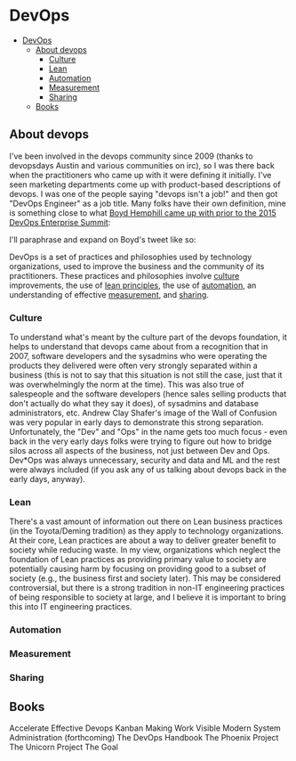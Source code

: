 # DevOps

<!--ts-->
* [DevOps](devops.md#devops)
   * [About devops](devops.md#about-devops)
      * [Culture](devops.md#culture)
      * [Lean](devops.md#lean)
      * [Automation](devops.md#automation)
      * [Measurement](devops.md#measurement)
      * [Sharing](devops.md#sharing)
   * [Books](devops.md#books)

<!-- Added by: runner, at: Mon Oct 18 05:08:46 UTC 2021 -->

<!--te-->

## About devops

I've been involved in the devops community since 2009 (thanks to devopsdays Austin and various communities on irc), so I was there back when the practitioners who came up with it were defining it initially. I've seen marketing departments come up with product-based descriptions of devops. I was one of the people saying "devops isn't a job!" and then got "DevOps Engineer" as a job title. Many folks have their own definition, mine is something close to what [Boyd Hemphill came up with prior to the 2015 DevOps Enterprise Summit](https://twitter.com/behemphi/status/616321184863551488): 

I'll paraphrase and expand on Boyd's tweet like so:

DevOps is a set of practices and philosophies used by technology organizations, used to improve the business and the community of its practitioners.
These practices and philosophies involve [culture](#culture) improvements, the use of [lean principles](#lean), the use of [automation](#automation), an understanding of effective [measurement](#measurement), and [sharing](#sharing).

### Culture

To understand what's meant by the culture part of the devops foundation, it helps to understand that devops came about from a recognition that in 2007, software developers and the sysadmins who were operating the products they delivered were often very strongly separated within a business (this is not to say that this situation is not still the case, just that it was overwhelmingly the norm at the time). This was also true of salespeople and the software developers (hence sales selling products that don't actually do what they say it does), of sysadmins and database administrators, etc. Andrew Clay Shafer's image of the Wall of Confusion was very popular in early days to demonstrate this strong separation. Unfortunately, the "Dev" and "Ops" in the name gets too much focus - even back in the very early days folks were trying to figure out how to bridge silos across all aspects of the business, not just between Dev and Ops. Dev*Ops was always unnecessary, security and data and ML and the rest were always included (if you ask any of us talking about devops back in the early days, anyway).

### Lean

There's a vast amount of information out there on Lean business practices (in the Toyota/Deming tradition) as they apply to technology organizations. At their core, Lean practices are about a way to deliver greater benefit to society while reducing waste. In my view, organizations which neglect the foundation of Lean practices as providing primary value to society are potentially causing harm by focusing on providing good to a subset of society (e.g., the business first and society later). This may be considered controversial, but there is a strong tradition in non-IT engineering practices of being responsible to society at large, and I believe it is important to bring this into IT engineering practices.

### Automation

### Measurement

### Sharing

## Books

Accelerate
Effective Devops
Kanban
Making Work Visible
Modern System Administration (forthcoming)
The DevOps Handbook
The Phoenix Project
The Unicorn Project
The Goal
